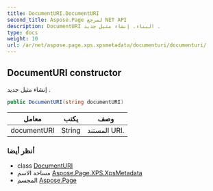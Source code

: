 ```yaml
---
title: DocumentURI.DocumentURI
second_title: Aspose.Page لمرجع NET API
description: DocumentURI البناء. إنشاء مثيل جديد .
type: docs
weight: 10
url: /ar/net/aspose.page.xps.xpsmetadata/documenturi/documenturi/
---
```

## DocumentURI constructor

إنشاء مثيل جديد .

```csharp
public DocumentURI(string documentURI)
```

| معامل | يكتب | وصف |
| --- | --- | --- |
| documentURI | String | المستند URI. |

### أنظر أيضا

* class [DocumentURI](../)
* مساحة الاسم [Aspose.Page.XPS.XpsMetadata](../../documenturi/)
* المجسم [Aspose.Page](../../../)


